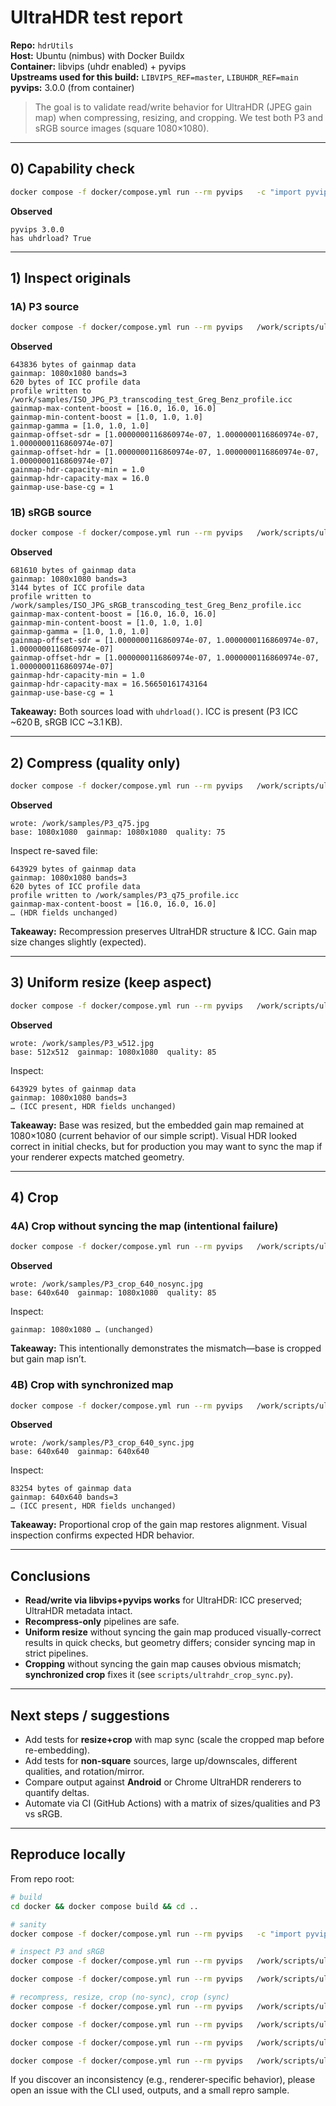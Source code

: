 # UltraHDR test report

**Repo:** `hdrUtils`  
**Host:** Ubuntu (nimbus) with Docker Buildx  
**Container:** libvips (uhdr enabled) + pyvips  
**Upstreams used for this build:** `LIBVIPS_REF=master`, `LIBUHDR_REF=main`  
**pyvips:** 3.0.0 (from container)

> The goal is to validate read/write behavior for UltraHDR (JPEG gain map) when compressing, resizing, and cropping. We test both P3 and sRGB source images (square 1080×1080).

---

## 0) Capability check

```bash
docker compose -f docker/compose.yml run --rm pyvips   -c "import pyvips as v; print('pyvips', v.__version__); print('has uhdrload?', hasattr(v.Image,'uhdrload'))"
```
**Observed**
```
pyvips 3.0.0
has uhdrload? True
```

---

## 1) Inspect originals

### 1A) P3 source

```bash
docker compose -f docker/compose.yml run --rm pyvips   /work/scripts/ultrahdr_inspect.py   /work/samples/ISO_JPG_P3_transcoding_test_Greg_Benz.jpg   /work/samples/ISO_JPG_P3_transcoding_test_Greg_Benz_profile.icc
```
**Observed**
```
643836 bytes of gainmap data
gainmap: 1080x1080 bands=3
620 bytes of ICC profile data
profile written to /work/samples/ISO_JPG_P3_transcoding_test_Greg_Benz_profile.icc
gainmap-max-content-boost = [16.0, 16.0, 16.0]
gainmap-min-content-boost = [1.0, 1.0, 1.0]
gainmap-gamma = [1.0, 1.0, 1.0]
gainmap-offset-sdr = [1.0000000116860974e-07, 1.0000000116860974e-07, 1.0000000116860974e-07]
gainmap-offset-hdr = [1.0000000116860974e-07, 1.0000000116860974e-07, 1.0000000116860974e-07]
gainmap-hdr-capacity-min = 1.0
gainmap-hdr-capacity-max = 16.0
gainmap-use-base-cg = 1
```

### 1B) sRGB source

```bash
docker compose -f docker/compose.yml run --rm pyvips   /work/scripts/ultrahdr_inspect.py   /work/samples/ISO_JPG_sRGB_transcoding_test_Greg_Benz.jpg   /work/samples/ISO_JPG_sRGB_transcoding_test_Greg_Benz_profile.icc
```
**Observed**
```
681610 bytes of gainmap data
gainmap: 1080x1080 bands=3
3144 bytes of ICC profile data
profile written to /work/samples/ISO_JPG_sRGB_transcoding_test_Greg_Benz_profile.icc
gainmap-max-content-boost = [16.0, 16.0, 16.0]
gainmap-min-content-boost = [1.0, 1.0, 1.0]
gainmap-gamma = [1.0, 1.0, 1.0]
gainmap-offset-sdr = [1.0000000116860974e-07, 1.0000000116860974e-07, 1.0000000116860974e-07]
gainmap-offset-hdr = [1.0000000116860974e-07, 1.0000000116860974e-07, 1.0000000116860974e-07]
gainmap-hdr-capacity-min = 1.0
gainmap-hdr-capacity-max = 16.56650161743164
gainmap-use-base-cg = 1
```

**Takeaway:** Both sources load with `uhdrload()`. ICC is present (P3 ICC ~620 B, sRGB ICC ~3.1 KB).

---

## 2) Compress (quality only)

```bash
docker compose -f docker/compose.yml run --rm pyvips   /work/scripts/ultrahdr_ops.py   /work/samples/ISO_JPG_P3_transcoding_test_Greg_Benz.jpg   /work/samples/P3_q75.jpg   -q 75
```
**Observed**
```
wrote: /work/samples/P3_q75.jpg
base: 1080x1080  gainmap: 1080x1080  quality: 75
```

Inspect re-saved file:
```
643929 bytes of gainmap data
gainmap: 1080x1080 bands=3
620 bytes of ICC profile data
profile written to /work/samples/P3_q75_profile.icc
gainmap-max-content-boost = [16.0, 16.0, 16.0]
… (HDR fields unchanged)
```

**Takeaway:** Recompression preserves UltraHDR structure & ICC. Gain map size changes slightly (expected).

---

## 3) Uniform resize (keep aspect)

```bash
docker compose -f docker/compose.yml run --rm pyvips   /work/scripts/ultrahdr_ops.py   /work/samples/ISO_JPG_P3_transcoding_test_Greg_Benz.jpg   /work/samples/P3_w512.jpg   --width 512 -q 85
```
**Observed**
```
wrote: /work/samples/P3_w512.jpg
base: 512x512  gainmap: 1080x1080  quality: 85
```

Inspect:
```
643929 bytes of gainmap data
gainmap: 1080x1080 bands=3
… (ICC present, HDR fields unchanged)
```

**Takeaway:** Base was resized, but the embedded gain map remained at 1080×1080 (current behavior of our simple script). Visual HDR looked correct in initial checks, but for production you may want to sync the map if your renderer expects matched geometry.

---

## 4) Crop

### 4A) Crop **without** syncing the map (intentional failure)

```bash
docker compose -f docker/compose.yml run --rm pyvips   /work/scripts/ultrahdr_ops.py   /work/samples/ISO_JPG_P3_transcoding_test_Greg_Benz.jpg   /work/samples/P3_crop_640_nosync.jpg   --crop 220 220 640 640 -q 85
```
**Observed**
```
wrote: /work/samples/P3_crop_640_nosync.jpg
base: 640x640  gainmap: 1080x1080  quality: 85
```
Inspect:
```
gainmap: 1080x1080 … (unchanged)
```

**Takeaway:** This intentionally demonstrates the mismatch—base is cropped but gain map isn’t.

### 4B) Crop **with** synchronized map

```bash
docker compose -f docker/compose.yml run --rm pyvips   /work/scripts/ultrahdr_crop_sync.py   /work/samples/ISO_JPG_P3_transcoding_test_Greg_Benz.jpg   /work/samples/P3_crop_640_sync.jpg   --crop 220 220 640 640 -q 85
```
**Observed**
```
wrote: /work/samples/P3_crop_640_sync.jpg
base: 640x640  gainmap: 640x640
```
Inspect:
```
83254 bytes of gainmap data
gainmap: 640x640 bands=3
… (ICC present, HDR fields unchanged)
```

**Takeaway:** Proportional crop of the gain map restores alignment. Visual inspection confirms expected HDR behavior.

---

## Conclusions

- **Read/write via libvips+pyvips works** for UltraHDR: ICC preserved; UltraHDR metadata intact.
- **Recompress-only** pipelines are safe.
- **Uniform resize** without syncing the gain map produced visually-correct results in quick checks, but geometry differs; consider syncing map in strict pipelines.
- **Cropping** without syncing the gain map causes obvious mismatch; **synchronized crop** fixes it (see `scripts/ultrahdr_crop_sync.py`).

---

## Next steps / suggestions

- Add tests for **resize+crop** with map sync (scale the cropped map before re-embedding).
- Add tests for **non-square** sources, large up/downscales, different qualities, and rotation/mirror.
- Compare output against **Android** or Chrome UltraHDR renderers to quantify deltas.
- Automate via CI (GitHub Actions) with a matrix of sizes/qualities and P3 vs sRGB.

---

## Reproduce locally

From repo root:

```bash
# build
cd docker && docker compose build && cd ..

# sanity
docker compose -f docker/compose.yml run --rm pyvips   -c "import pyvips as v; print('pyvips', v.__version__); print('has uhdrload?', hasattr(v.Image,'uhdrload'))"

# inspect P3 and sRGB
docker compose -f docker/compose.yml run --rm pyvips   /work/scripts/ultrahdr_inspect.py   /work/samples/ISO_JPG_P3_transcoding_test_Greg_Benz.jpg   /work/samples/ISO_JPG_P3_transcoding_test_Greg_Benz_profile.icc

docker compose -f docker/compose.yml run --rm pyvips   /work/scripts/ultrahdr_inspect.py   /work/samples/ISO_JPG_sRGB_transcoding_test_Greg_Benz.jpg   /work/samples/ISO_JPG_sRGB_transcoding_test_Greg_Benz_profile.icc

# recompress, resize, crop (no-sync), crop (sync)
docker compose -f docker/compose.yml run --rm pyvips   /work/scripts/ultrahdr_ops.py   /work/samples/ISO_JPG_P3_transcoding_test_Greg_Benz.jpg   /work/samples/P3_q75.jpg -q 75

docker compose -f docker/compose.yml run --rm pyvips   /work/scripts/ultrahdr_ops.py   /work/samples/ISO_JPG_P3_transcoding_test_Greg_Benz.jpg   /work/samples/P3_w512.jpg --width 512 -q 85

docker compose -f docker/compose.yml run --rm pyvips   /work/scripts/ultrahdr_ops.py   /work/samples/ISO_JPG_P3_transcoding_test_Greg_Benz.jpg   /work/samples/P3_crop_640_nosync.jpg --crop 220 220 640 640 -q 85

docker compose -f docker/compose.yml run --rm pyvips   /work/scripts/ultrahdr_crop_sync.py   /work/samples/ISO_JPG_P3_transcoding_test_Greg_Benz.jpg   /work/samples/P3_crop_640_sync.jpg --crop 220 220 640 640 -q 85
```

If you discover an inconsistency (e.g., renderer-specific behavior), please open an issue with the CLI used, outputs, and a small repro sample.
